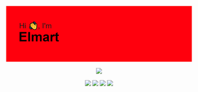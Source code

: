 <img src="header.png">
<p align="center">
  <a href="https://skillicons.dev">
    <img src="https://skillicons.dev/icons?i=vscode,html,visualstudio,c,cs,dotnet" />
  </a>
</p>
<p align="center">
  <img src="https://badges.pufler.dev/years/Yomaaaaaaaa">
  <img src="https://badges.pufler.dev/visits/{username}/{repo}">
  <img src="https://badges.pufler.dev/created/{username}/{repo}">
  <img src="https://badges.pufler.dev/contributors/{user}/{repo}?size={number}&padding={number}&perRow={number}&bots={boolean}">
</p>
